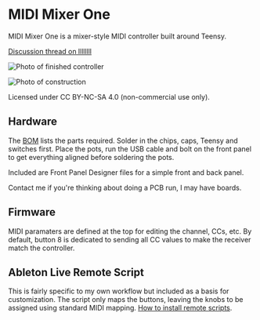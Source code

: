 # MIDI Mixer One
MIDI Mixer One is a mixer-style MIDI controller built around Teensy.

[Discussion thread on llllllll](https://llllllll.co/)

![Photo of finished controller](https://github.com/markwheeler/midi-mixer-one/blob/main/images/midi-mixer-one-01.jpg)

![Photo of construction](https://github.com/markwheeler/midi-mixer-one/blob/main/images/midi-mixer-one-02.jpg)

Licensed under CC BY-NC-SA 4.0 (non-commercial use only).

## Hardware
The [BOM](https://github.com/markwheeler/midi-mixer-one/blob/main/bom.csv) lists the parts required. Solder in the chips, caps, Teensy and switches first. Place the pots, run the USB cable and bolt on the front panel to get everything aligned before soldering the pots.

Included are Front Panel Designer files for a simple front and back panel.

Contact me if you're thinking about doing a PCB run, I may have boards.

## Firmware
MIDI paramaters are defined at the top for editing the channel, CCs, etc. By default, button 8 is dedicated to sending all CC values to make the receiver match the controller.

## Ableton Live Remote Script
This is fairly specific to my own workflow but included as a basis for customization. The script only maps the buttons, leaving the knobs to be assigned using standard MIDI mapping. [How to install remote scripts](https://help.ableton.com/hc/en-us/articles/209072009-Installing-third-party-remote-scripts).
